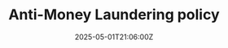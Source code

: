 ---
title: Anti-Money Laundering policy
linkTitle: Anti-Money Laundering policy
date: '2025-05-01T21:06:00Z'
weight: 1
description: Green Orbit Digital's Anti-Money Laundering policy outlines procedures
  for preventing and detecting money laundering, including responsibilities for management
  and employees, customer due diligence, transaction monitoring, record keeping, and
  regular training to ensure compliance with regulations.
draft: false
ref: anti-money-laundering-policy
---